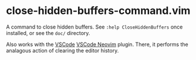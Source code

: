 # close-hidden-buffers-command.vim

A command to close hidden buffers. See `:help CloseHiddenBuffers` once installed, or see the `doc/` directory.

Also works with the [VSCode](https://code.visualstudio.com/) [VSCode Neovim](https://marketplace.visualstudio.com/items?itemName=asvetliakov.vscode-neovim) plugin. There, it performs the analagous action of clearing the editor history.